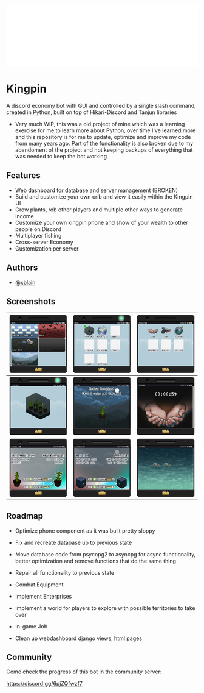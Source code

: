 
![Logo](https://github.com/xblain/kingpin-bot/blob/main/readme-images/BotLogoWord.svg)


# Kingpin

A discord economy bot with GUI and controlled by a single slash command, created in Python, built on top of Hikari-Discord and Tanjun libraries

- Very much WIP, this was a old project of mine which was a learning exercise for me to learn more about Python, over time I've learned more and this repository is for me to update, optimize and improve my code from many years ago. Part of the functionality is also broken due to my abandoment of the project and not keeping backups of everything that was needed to keep the bot working

## Features

- Web dashboard for database and server management (BROKEN)
- Build and customize your own crib and view it easily within the Kingpin UI
- Grow plants, rob other players and multiple other ways to generate income
- Customize your own kingpin phone and show of your wealth to other people on Discord
- Multiplayer fishing
- Cross-server Economy
- ~~Customization per server~~


## Authors

- [@xblain](https://github.com/xblain)


## Screenshots


|![Shop](https://github.com/xblain/kingpin-bot/blob/main/readme-images/shop.png)|![Menu](https://github.com/xblain/kingpin-bot/blob/main/readme-images/menu.png)|![Activities](https://github.com/xblain/kingpin-bot/blob/main/readme-images/activities.png)|
|     :---:      |     :---:      |     :---:      |
|![Crib](https://github.com/xblain/kingpin-bot/blob/main/readme-images/crib.png)|![Itemview](https://github.com/xblain/kingpin-bot/blob/main/readme-images/itemview.png)|![Beg](https://github.com/xblain/kingpin-bot/blob/main/readme-images/beg.png)|
|![Upgrade1](https://github.com/xblain/kingpin-bot/blob/main/readme-images/upgradeplant.png)|![Upgrade2](https://github.com/xblain/kingpin-bot/blob/main/readme-images/upgradesafe.png)|![Fishing](https://github.com/xblain/kingpin-bot/blob/main/readme-images/fishing.png)|


## Roadmap

- Optimize phone component as it was built pretty sloppy

- Fix and recreate database up to previous state

- Move database code from psycopg2 to asyncpg for async functionality, better optimization and remove functions that do the same thing

- Repair all functionality to previous state
  
- Combat Equipment

- Implement Enterprises

- Implement a world for players to explore with possible territories to take over

- In-game Job

- Clean up webdashboard django views, html pages

## Community

Come check the progress of this bot in the community server:

https://discord.gg/6pjZQfwzf7

